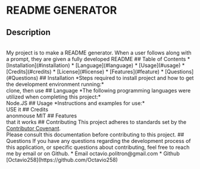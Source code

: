 
#  README GENERATOR
## Description
<br>
 My project is to make a README generator. When a user follows along with a prompt, they are given a fully developed README
## Table of Contents
* [Installation](#installation)
* [Language](#language)
* [Usage](#usage)
* [Credits](#credits)
* [License](#license)
* [Features](#feature)
* [Questions](#Questions)
## Installation
*Steps required to install project and how to get the development environment running:* 
<br>
 clone, then use
## Language 
*The following programming languages were utilized when completing this project:*
<br>
Node.JS
## Usage
*Instructions and examples for use:*
<br>
 USE it
## Credits
<br>
 anonmouse
MIT
## Features
<br>
 that it works
## Contributing
 This project adheres to standards set by the <a href = https://www.contributor-covenant.org/version/2/1/code_of_conduct/code_of_conduct.md>Contributor Covenant</a>.<br>
Please consult this documentation before contributing to this project.
## Questions
If you have any questions regarding the development process of this application, or specific questions about contributing, feel free to reach me by email or on Github.
* Email  octavio.politron@gmail.com
* Github  [Octavio258](https://github.com/Octavio258) 
